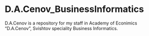 D.A.Cenov_BusinessInformatics
=============================

D.A.Cenov is a repository for my staff in Academy of Econimics “D.A.Cenov”, Svishtov speciality Business Informatics.
